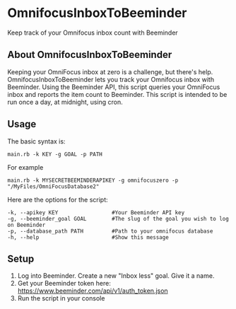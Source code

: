 OmnifocusInboxToBeeminder
=========================

Keep track of your Omnifocus inbox count with Beeminder

## About OmnifocusInboxToBeeminder
Keeping your OmniFocus inbox at zero is a challenge, but there's help. OmnifocusInboxToBeeminder lets you track your Omnifocus inbox with Beeminder. Using the Beeminder API, this script queries your OmniFocus inbox and reports the item count to Beeminder. This script is intended to be run once a day, at midnight, using cron.

## Usage
The basic syntax is:
```
main.rb -k KEY -g GOAL -p PATH
```
For example
```
main.rb -k MYSECRETBEEMINDERAPIKEY -g omnifocuszero -p "/MyFiles/OmniFocusDatabase2" 
```
Here are the options for the script:
```
-k, --apikey KEY                 #Your Beeminder API key
-g, --beeminder_goal GOAL        #The slug of the goal you wish to log on Beeminder
-p, --database_path PATH         #Path to your omnifocus database
-h, --help                       #Show this message
```

## Setup

1. Log into Beeminder. Create a new "Inbox less" goal. Give it a name.
1. Get your Beeminder token here: https://www.beeminder.com/api/v1/auth_token.json
1. Run the script in your console 
